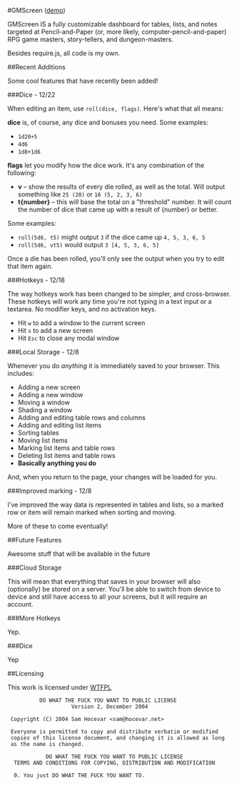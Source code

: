#GMScreen ([demo](http://ryankinal.github.com/GMScreen/))

GMScreen IS a fully customizable dashboard for tables, lists, and notes targeted at Pencil-and-Paper (or, more likely, computer-pencil-and-paper) RPG game masters, story-tellers, and dungeon-masters.

Besides require.js, all code is my own.

##Recent Additions

Some cool features that have recently been added!

###Dice - 12/22

When editing an item, use `roll(dice, flags)`. Here's what that all means:

**dice** is, of course, any dice and bonuses you need. Some examples:

* `1d20+5`
* `4d6`
* `1d8+1d6`

**flags** let you modify how the dice work. It's any combination of the following:</p>

* **v** &ndash; show the results of every die rolled, as well as the total. Will output something like `25 (20)` or `16 (5, 2, 3, 6)`
* **t{number}** &ndash; this will base the total on a &quot;threshold&quot; number. It will count the number of dice that came up with a result of {number} or better.

Some examples:

* `roll(5d6, t5)` might output `3` if the dice came up `4, 5, 3, 6, 5`
* `roll(5d6, vt5)` would output `3 [4, 5, 3, 6, 5]`

Once a die has been rolled, you'll only see the output when you try to edit that item again.

###Hotkeys - 12/18

The way hotkeys work has been changed to be simpler, and cross-browser. These hotkeys will work any time you're not typing in a text input or a textarea. No modifier keys, and no activation keys.

* Hit `w` to add a window to the current screen
* Hit `s` to add a new screen
* Hit `Esc` to close any modal window

###Local Storage - 12/8

Whenever you do *anything* it is immediately saved to your browser. This includes:

* Adding a new screen
* Adding a new window
* Moving a window
* Shading a window
* Adding and editing table rows and columns
* Adding and editing list items
* Sorting tables
* Moving list items
* Marking list items and table rows
* Deleting list items and table rows
* **Basically anything you do**

And, when you return to the page, your changes will be loaded for you.

###Improved marking - 12/8

I've improved the way data is represented in tables and lists, so a marked row or item will remain marked when sorting and moving.

More of these to come eventually!

##Future Features

Awesome stuff that will be available in the future

###Cloud Storage

This will mean that everything that saves in your browser will also (optionally) be stored on a server. You'll be able to switch from device to device and still have access to all your screens, but it will require an account.

###More Hotkeys

Yep.

###Dice

Yep

##Licensing

This work is licensed under [WTFPL](http://sam.zoy.org/wtfpl/)

              DO WHAT THE FUCK YOU WANT TO PUBLIC LICENSE 
                        Version 2, December 2004 

     Copyright (C) 2004 Sam Hocevar <sam@hocevar.net> 

     Everyone is permitted to copy and distribute verbatim or modified 
     copies of this license document, and changing it is allowed as long 
     as the name is changed. 

                DO WHAT THE FUCK YOU WANT TO PUBLIC LICENSE 
      TERMS AND CONDITIONS FOR COPYING, DISTRIBUTION AND MODIFICATION 

      0. You just DO WHAT THE FUCK YOU WANT TO. 